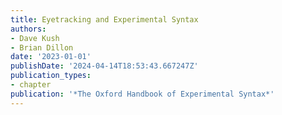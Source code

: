 ```yaml
---
title: Eyetracking and Experimental Syntax
authors:
- Dave Kush
- Brian Dillon
date: '2023-01-01'
publishDate: '2024-04-14T18:53:43.667247Z'
publication_types:
- chapter
publication: '*The Oxford Handbook of Experimental Syntax*'
---
```

